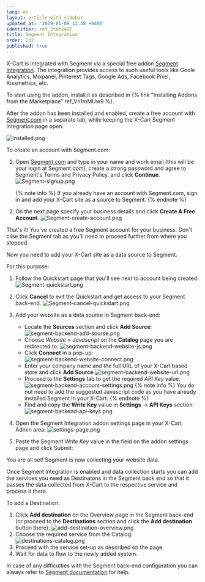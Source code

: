 ```yaml
---
lang: en
layout: article_with_sidebar
updated_at: '2019-01-09 12:58 +0400'
identifier: ref_2tHtk4OT
title: Segment Integration
order: 232
published: true
---
```

X-Cart is integrated with Segment via a special free addon [Segment Integration](https://market.x-cart.com/addons/segment-integration.html "Segment Integration"). The integration provides access to such useful tools like Goole Analytics, Mixpanel, Pinterest Tags, Google Ads, Facebook Pixel, Kissmetrics, etc.

To start using the addon, install it as described in {% link "Installing Addons from the Marketplace" ref_Vn1mMUw9 %}.

After the addon has been installed and enabled, create a free account with [Segment.com](https://app.segment.com/signup "Segment Integration") in a separate tab, while keeping the X-Cart Segment Integration page open.

![installed.png]({{site.baseurl}}/attachments/ref_2tHtk4OT/installed.png)

To create an account with Segment.com:

1. Open [Segment.com](https://app.segment.com/signup "Segment Integration") and type in your name and work email (this will be your login at Segment.com), create a strong password and agree to Segment's Terms and Privacy Policy, and click **Continue**.
   ![Segment-signup.png]({{site.baseurl}}/attachments/ref_2tHtk4OT/Segment-signup.png)
   
   {% note info %}
   If you already have an account with Segment.com, sign in and add your X-Cart site as a source to Segment.
   {% endnote %}
   
2. On the next page specify your business details and click **Create A Free Account**.
   ![Segment-create-account.png]({{site.baseurl}}/attachments/ref_2tHtk4OT/Segment-create-account.png)
   
That's it! You've created a free Segment account for your business. Don't clise the Segment tab as you'll need to proceed further from where you stopped.

Now you need to add your X-Cart site as a data source to Segment.

For this purpose:

1. Follow the Quickstart page that you'll see next to account being created.
   ![Segment-quickstart.png]({{site.baseurl}}/attachments/ref_2tHtk4OT/Segment-quickstart.png)
   
2. Click **Cancel** to exit the Quickstart and get access to your Segment back-end.
   ![Segment-cancel-quickstart.png]({{site.baseurl}}/attachments/ref_2tHtk4OT/Segment-cancel-quickstart.png)

3. Add your website as a data source in Segment back-end: 
   * Locate the **Sources** section and click **Add Source**:
     ![segment-backend-add-sourse.png]({{site.baseurl}}/attachments/ref_2tHtk4OT/segment-backend-add-sourse.png)
   * Choose  _Website_ > _Javascript_ on the **Catalog** page you are redirected to:
     ![segment-backend-website-js.png]({{site.baseurl}}/attachments/ref_2tHtk4OT/segment-backend-website-js.png)
   * Click **Connect** in a pop-up:
     ![segment-backend-website-connect.png]({{site.baseurl}}/attachments/ref_2tHtk4OT/segment-backend-website-connect.png)
   * Enter your company name and the full URL of your X-Cart based store and click **Add Source**
     ![segment-backend-website-url.png]({{site.baseurl}}/attachments/ref_2tHtk4OT/segment-backend-website-url.png)
   * Proceed to the **Settings** tab to get the required _API Key_ value:
     ![segment-backend-account-settings.png]({{site.baseurl}}/attachments/ref_2tHtk4OT/segment-backend-account-settings.png)
     {% note info %}
     You do not need to add the suggested Javascript code as you have already installed Segment in your X-Cart.
     {% endnote %}
    * Find and copy the **Write Key** value in **Settings** -> **API Keys** section:
      ![segment-backend-api-keys.png]({{site.baseurl}}/attachments/ref_2tHtk4OT/segment-backend-api-keys.png)
 
6. Open the Segment Integration addon settings page in your X-Cart Admin area:
   ![settings-page.png]({{site.baseurl}}/attachments/ref_2tHtk4OT/settings-page.png)

7. Paste the Segment _Write Key_ value in the field on the addon settings page and click Submit:
   
You are all set! Segment is now collecting your website data.

Once Segment Integration is enabled and data collection starts you can add the services you need as Destinatons in the Segment back end so that it passes the data collected from X-Cart to the respective service and process it there.

To add a Destination:

1. Click **Add destination** on the Overview page in the Segment back-end (or proceed to the **Destinations** section and click the **Add destination** button there):
   ![add-destination-overview.png]({{site.baseurl}}/attachments/ref_2tHtk4OT/add-destination-overview.png)
2. Choose the required service from the Catalog:
   ![destinations-catalog.png]({{site.baseurl}}/attachments/ref_2tHtk4OT/destinations-catalog.png)
3. Proceed with the service set-up as described on the page.
4. Wait for data to flow to the newly added system.

In case of any difficulties with the Segment back-end configuration you can always refer to [Segment documentation](https://segment.com/docs/ "Segment Integration") for help.
